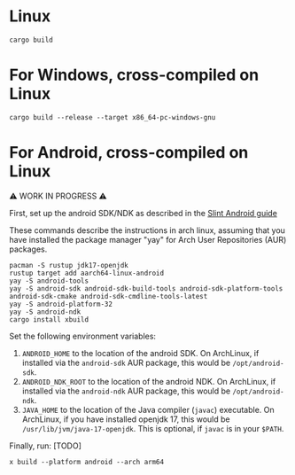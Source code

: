 # Linux

    cargo build

# For Windows, cross-compiled on Linux

    cargo build --release --target x86_64-pc-windows-gnu

# For Android, cross-compiled on Linux

⚠️ WORK IN PROGRESS ⚠️

First, set up the android SDK/NDK as described in the [Slint Android guide](https://snapshots.slint.dev/master/docs/rust/slint/android/)

These commands describe the instructions in arch linux, assuming that you have installed the package manager "yay" for Arch User Repositories (AUR) packages.

    pacman -S rustup jdk17-openjdk
    rustup target add aarch64-linux-android
    yay -S android-tools
    yay -S android-sdk android-sdk-build-tools android-sdk-platform-tools android-sdk-cmake android-sdk-cmdline-tools-latest
    yay -S android-platform-32
    yay -S android-ndk
    cargo install xbuild

Set the following environment variables:

1. `ANDROID_HOME` to the location of the android SDK. On ArchLinux, if installed via the `android-sdk` AUR package, this would be `/opt/android-sdk`.
2. `ANDROID_NDK_ROOT` to the location of the android NDK. On ArchLinux, if installed via the `android-ndk` AUR package, this would be `/opt/android-ndk`.
3. `JAVA_HOME` to the location of the Java compiler (`javac`) executable. On ArchLinux, if you have installed openjdk 17, this would be `/usr/lib/jvm/java-17-openjdk`. This is optional, if `javac` is in your `$PATH`.

Finally, run: [TODO]

```
x build --platform android --arch arm64
```
